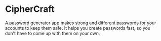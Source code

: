 # CipherCraft
A password generator app makes strong and different passwords for your accounts to keep them safe. It helps you create passwords fast, so you don't have to come up with them on your own.
